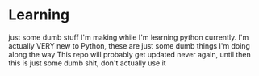 # Learning
just some dumb stuff I'm making while I'm learning python currently.
I'm actually VERY new to Python, these are just some dumb things I'm doing along the way
This repo will probably get updated never again, until then
this is just some dumb shit, don't actually use it
